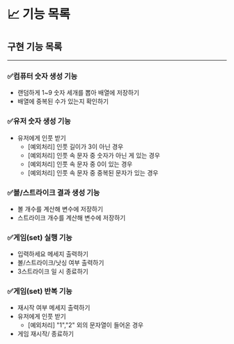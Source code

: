 # 📈 기능 목록
## 구현 기능 목록

---

### ✅컴퓨터 숫자 생성 기능
+ 랜덤하게 1~9 숫자 세개를 뽑아 배열에 저장하기
+ 배열에 중복된 수가 있는지 확인하기

### ✅유저 숫자 생성 기능
+ 유저에게 인풋 받기
    + [예외처리] 인풋 길이가 3이 아닌 경우
    + [예외처리] 인풋 속 문자 중 숫자가 아닌 게 있는 경우
    + [예외처리] 인풋 속 문자 중 0이 있는 경우
    + [예외처리] 인풋 속 문자 중 중복된 문자가 있는 경우

### ✅볼/스트라이크 결과 생성 기능
+ 볼 개수를 계산해 변수에 저장하기
+ 스트라이크 개수를 계산해 변수에 저장하기

### ✅게임(set) 실행 기능
+ 입력하세요 메세지 출력하기
+ 볼/스트라이크/낫싱 여부 출력하기
+ 3스트라이크 일 시 종료하기

### ✅게임(set) 반복 기능
+ 재시작 여부 메세지 출력하기
+ 유저에게 인풋 받기
    + [예외처리] "1","2" 외의 문자열이 들어온 경우
+ 게임 재시작/ 종료하기